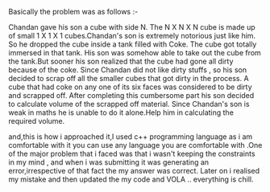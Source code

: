 Basically the problem was as follows :-

Chandan gave his son a cube with side N. The N X N X N cube is made up of small 1 X 1 X 1 cubes.Chandan's son is extremely notorious just like him. 
So he dropped the cube inside a tank filled with Coke. The cube got totally immersed in that tank. His son was somehow able to take out the cube from 
the tank.But sooner his son realized that the cube had gone all dirty because of the coke. Since Chandan did not like dirty stuffs ,
so his son decided to scrap off all the smaller cubes that got dirty in the process. A cube that had coke on any one of its six faces was 
considered to be dirty and scrapped off. After completing this cumbersome part his son decided to calculate volume of the scrapped off material. 
Since Chandan's son is weak in maths he is unable to do it alone.Help him in calculating the required volume.

and,this is how i approached it,I used c++ programming language as i am comfortable with it you can use any language you are comfortable with
.One of the major problem that i faced was that i wasn't keeping the constraints in my mind ,
and when i was submitting it was generating an error,irrespective of that fact the my answer was correct.
Later on i realised my mistake and then updated the my code and VOLA .. everything is chill. 